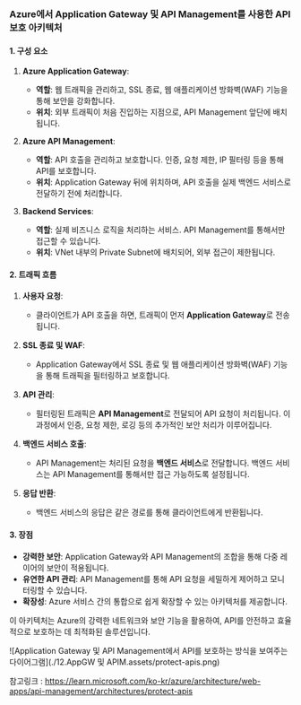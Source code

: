 



### Azure에서 Application Gateway 및 API Management를 사용한 API 보호 아키텍처

#### 1. **구성 요소**

1. **Azure Application Gateway**:
   - **역할**: 웹 트래픽을 관리하고, SSL 종료, 웹 애플리케이션 방화벽(WAF) 기능을 통해 보안을 강화합니다.
   - **위치**: 외부 트래픽이 처음 진입하는 지점으로, API Management 앞단에 배치됩니다.

2. **Azure API Management**:
   - **역할**: API 호출을 관리하고 보호합니다. 인증, 요청 제한, IP 필터링 등을 통해 API를 보호합니다.
   - **위치**: Application Gateway 뒤에 위치하며, API 호출을 실제 백엔드 서비스로 전달하기 전에 처리합니다.

3. **Backend Services**:
   - **역할**: 실제 비즈니스 로직을 처리하는 서비스. API Management를 통해서만 접근할 수 있습니다.
   - **위치**: VNet 내부의 Private Subnet에 배치되어, 외부 접근이 제한됩니다.

#### 2. **트래픽 흐름**

1. **사용자 요청**:
   - 클라이언트가 API 호출을 하면, 트래픽이 먼저 **Application Gateway**로 전송됩니다.

2. **SSL 종료 및 WAF**:
   - Application Gateway에서 SSL 종료 및 웹 애플리케이션 방화벽(WAF) 기능을 통해 트래픽을 필터링하고 보호합니다.

3. **API 관리**:
   - 필터링된 트래픽은 **API Management**로 전달되어 API 요청이 처리됩니다. 이 과정에서 인증, 요청 제한, 로깅 등의 추가적인 보안 처리가 이루어집니다.

4. **백엔드 서비스 호출**:
   - API Management는 처리된 요청을 **백엔드 서비스**로 전달합니다. 백엔드 서비스는 API Management를 통해서만 접근 가능하도록 설정됩니다.

5. **응답 반환**:
   - 백엔드 서비스의 응답은 같은 경로를 통해 클라이언트에게 반환됩니다.

#### 3. **장점**

- **강력한 보안**: Application Gateway와 API Management의 조합을 통해 다중 레이어의 보안이 적용됩니다.
- **유연한 API 관리**: API Management를 통해 API 요청을 세밀하게 제어하고 모니터링할 수 있습니다.
- **확장성**: Azure 서비스 간의 통합으로 쉽게 확장할 수 있는 아키텍처를 제공합니다.

이 아키텍처는 Azure의 강력한 네트워크와 보안 기능을 활용하여, API를 안전하고 효율적으로 보호하는 데 최적화된 솔루션입니다.





![Application Gateway 및 API Management에서 API를 보호하는 방식을 보여주는 다이어그램](./12.AppGW 및 APIM.assets/protect-apis.png)

참고링크 : https://learn.microsoft.com/ko-kr/azure/architecture/web-apps/api-management/architectures/protect-apis



